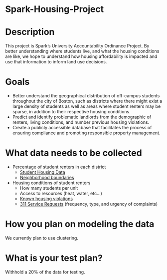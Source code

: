 # Spark-Housing-Project

# Description

This project is Spark’s University Accountability Ordinance Project. By better understanding where students live, and what the housing conditions are like, we hope to understand how housing affordability is impacted and use that information to inform land use decisions. 

# Goals
* Better understand the geographical distribution of off-campus students throughout the city of Boston, such as districts where there might exist a large density of students as well as areas where student renters may be sparse, in addition to their respective housing conditions.
* Predict and identify problematic landlords from the demographic of renters, living conditions, and number previous housing violations.
* Create a publicly accessible database that facilitates the process of ensuring compliance and promoting responsible property management.


# What data needs to be collected 
* Percentage of student renters in each district 
  * [Student Housing Data](https://docs.google.com/spreadsheets/d/11X4VvywkSodvvTk5kkQH7gtNPGovCgBq/edit?gid=1139465182#gid=1139465182)
  * [Neighborhood boundaries](https://data.boston.gov/dataset/boston-neighborhood-boundaries-approximated-by-2020-census-tracts) 
* Housing conditions of student renters 
  * How many students per unit 
  * Access to resources (heat, water, etc…) 
  * [Known housing violations](https://data.boston.gov/dataset/building-and-property-violations1/resource/800a2663-1d6a-46e7-9356-bedb70f5332c)
  * [311 Service Requests](https://data.boston.gov/dataset/311-service-requests) (frequency, type, and urgency of complaints)  

# How you plan on modeling the data
We currently plan to use clustering. 


# What is your test plan? 
Withhold a 20% of the data for testing. 
